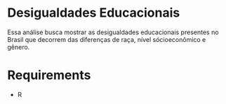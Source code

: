 # Desigualdades Educacionais
Essa análise busca mostrar as desigualdades educacionais presentes no Brasil que decorrem das diferenças de raça, nível sócioeconômico e gênero. 

# Requirements
* R
